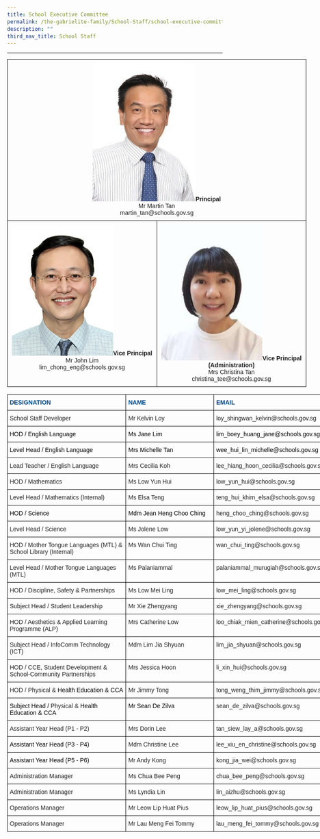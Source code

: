 ```yaml
---
title: School Executive Committee
permalink: /the-gabrielite-family/School-Staff/school-executive-committee/
description: ""
third_nav_title: School Staff
---
```

----

<style type="text/css">
.tg  {border-collapse:collapse;border-spacing:0;margin:0px auto;}
.tg td{border-color:black;border-style:solid;border-width:1px;font-family:Arial, sans-serif;font-size:14px;
  overflow:hidden;padding:10px 5px;word-break:normal;}
.tg th{border-color:black;border-style:solid;border-width:1px;font-family:Arial, sans-serif;font-size:14px;
  font-weight:normal;overflow:hidden;padding:10px 5px;word-break:normal;}
.tg .tg-baqh{text-align:center;vertical-align:top}
</style>
<table class="tg" style="undefined;table-layout: fixed; width: 700px">
<colgroup>
<col style="width: 350px">
<col style="width: 350px">
</colgroup>
<tbody>
  <tr>
    <td class="tg-baqh" colspan="2"><img src="/images/mrmartintan2.jpeg" 
     style="width:35%"><span style="font-weight:bold">Principal</span><br>Mr Martin Tan<br>martin_tan@schools.gov.sg</td>
  </tr>
  <tr>
    <td class="tg-baqh"><img src="/images/John%20Lim.jpeg" 
     style="width:70%"><span style="font-weight:bold">Vice Principal</span><br>Mr John Lim<br>lim_chong_eng@schools.gov.sg</td>
    <td class="tg-baqh"><img src="/images/Christina%20Tan.jpg" 
     style="width:70%"><span style="font-weight:bold">Vice Principal (Administration)</span><br><span style="font-weight:400;font-style:normal">Mrs Christina Tan</span><br><span style="font-weight:400;font-style:normal">christina_tee@schools.gov.sg</span></td>
  </tr>
</tbody>
</table>

<br>

<style type="text/css">
.tg  {border-collapse:collapse;border-spacing:0;margin:0px auto;}
.tg td{border-color:black;border-style:solid;border-width:1px;font-family:Arial, sans-serif;font-size:14px;
  overflow:hidden;padding:10px 5px;word-break:normal;}
.tg th{border-color:black;border-style:solid;border-width:1px;font-family:Arial, sans-serif;font-size:14px;
  font-weight:normal;overflow:hidden;padding:10px 5px;word-break:normal;}
.tg .tg-vl7p{color:#222;text-align:left;vertical-align:middle}
.tg .tg-5x91{color:#004784;font-weight:bold;text-align:left;vertical-align:top}
.tg .tg-brl1{color:#222;text-align:left;vertical-align:top}
</style>
<table class="tg" style="undefined;table-layout: fixed; width: 808px">
<colgroup>
<col style="width: 278px">
<col style="width: 206px">
<col style="width: 324px">
</colgroup>
<tbody>
  <tr>
    <td class="tg-5x91">DESIGNATION</td>
    <td class="tg-5x91">NAME</td>
    <td class="tg-5x91">EMAIL</td>
  </tr>
  <tr>
    <td class="tg-brl1">School Staff Developer <br></td>
    <td class="tg-brl1"> Mr Kelvin Loy<br></td>
    <td class="tg-brl1"> loy_shingwan_kelvin@schools.gov.sg</td>
  </tr>
  <tr>
    <td class="tg-brl1"><span style="color:#000">HOD / English Language</span><span style="color:#222;background-color:transparent"> </span></td>
    <td class="tg-brl1"><span style="color:#000"> Ms Jane Lim</span><span style="color:#222;background-color:transparent"> </span></td>
    <td class="tg-brl1"><span style="color:#000"> lim_boey_huang_jane@schools.gov.sg</span><span style="color:#222;background-color:transparent"> </span><br></td>
  </tr>
  <tr>
    <td class="tg-brl1"><span style="color:#000">Level Head / English Language</span></td>
    <td class="tg-brl1"><span style="color:#000"> Mrs Michelle Tan</span></td>
    <td class="tg-brl1"><span style="color:#000"> wee_hui_lin_michelle@schools.gov.sg</span> <span style="color:#222;background-color:transparent"> </span></td>
  </tr>
  <tr>
    <td class="tg-brl1">Lead Teacher / English Language</td>
    <td class="tg-brl1"> Mrs Cecilia Koh</td>
    <td class="tg-brl1"> lee_hiang_hoon_cecilia@schools.gov.sg<br></td>
  </tr>
	 <tr>
    <td class="tg-brl1">HOD / Mathematics<br></td>
    <td class="tg-brl1"> Ms Low Yun Hui</td>
    <td class="tg-brl1"> low_yun_hui@schools.gov.sg</td>
  </tr>
  <tr>
    <td class="tg-brl1">Level Head / Mathematics (Internal)<br></td>
    <td class="tg-brl1"> Ms Elsa Teng</td>
    <td class="tg-brl1"> teng_hui_khim_elsa@schools.gov.sg</td>
  </tr>
  <tr>
    <td class="tg-brl1"><span style="color:#000">HOD / Science</span><br></td>
    <td class="tg-brl1"><span style="color:#000"> Mdm Jean Heng Choo Ching</span><br></td>
    <td class="tg-vl7p"><span style="color:#222;background-color:transparent"> </span>heng_choo_ching@schools.gov.sg</td>
  </tr>
  <tr>
    <td class="tg-brl1">Level Head / Science</td>
    <td class="tg-brl1"> Ms Jolene Low </td>
    <td class="tg-brl1"> low_yun_yi_jolene@schools.gov.sg</td>
  </tr>
  <tr>
    <td class="tg-brl1">HOD / Mother Tongue Languages (MTL) & School Library (Internal)</td>
    <td class="tg-brl1"> Ms Wan Chui Ting</td>
    <td class="tg-brl1"> wan_chui_ting@schools.gov.sg</td>
  </tr>
  <tr>
    <td class="tg-brl1">Level Head / Mother Tongue Languages (MTL)</td>
    <td class="tg-brl1"> Ms Palaniammal</td>
    <td class="tg-brl1"> palaniammal_murugiah@schools.gov.sg</td>
  </tr>
  <tr>
    <td class="tg-brl1">HOD / Discipline, Safety &amp; Partnerships</td>
    <td class="tg-brl1"> Ms Low Mei Ling</td>
    <td class="tg-brl1"> low_mei_ling@schools.gov.sg</td>
  </tr>
  <tr>
    <td class="tg-brl1">Subject Head / Student Leadership</td>
    <td class="tg-brl1"> Mr Xie Zhengyang</td>
    <td class="tg-brl1"> xie_zhengyang@schools.gov.sg</td>
  </tr>
  <tr>
    <td class="tg-brl1">HOD / Aesthetics &amp; Applied Learning Programme (ALP)</td>
    <td class="tg-brl1"> Mrs Catherine Low</td>
    <td class="tg-brl1"> loo_chiak_mien_catherine@schools.gov.sg</td>
  </tr>
  <tr>
    <td class="tg-brl1">Subject Head / InfoComm Technology (ICT)</td>
    <td class="tg-brl1"> Mdm Lim Jia Shyuan</td>
    <td class="tg-brl1"> lim_jia_shyuan@schools.gov.sg</td>
  </tr>
  <tr>
    <td class="tg-brl1">HOD / CCE, Student Development &amp; School-Community Partnerships</td>
    <td class="tg-brl1"> Mrs Jessica Hoon</td>
    <td class="tg-brl1"> li_xin_hui@schools.gov.sg</td>
  </tr>
  <tr>
    <td class="tg-brl1">HOD / Physical &amp; <span style="color:#000">Health Education &amp; CCA </span></td>
    <td class="tg-brl1"> Mr Jimmy Tong</td>
    <td class="tg-brl1"> tong_weng_thim_jimmy@schools.gov.sg</td>
  </tr>
  <tr>
    <td class="tg-brl1"><span style="color:#000">Subject Head / </span>Physical &amp; <span style="color:#000">Health Education &amp; CCA</span></td>
    <td class="tg-brl1"><span style="color:#000"> Mr Sean De Zilva</span><span style="color:#222;background-color:transparent"> </span></td>
    <td class="tg-brl1"> sean_de_zilva@schools.gov.sg</td>
  </tr>
  <tr>
    <td class="tg-brl1">Assistant Year Head (P1 - P2) <br></td>
    <td class="tg-brl1"> Mrs Dorin Lee<br></td>
    <td class="tg-brl1"> tan_siew_lay_a@schools.gov.sg</td>
  </tr>
  <tr>
    <td class="tg-brl1"><span style="color:#000">Assistant Year Head (P3 - P4)</span><br></td>
    <td class="tg-brl1"> Mdm Christine Lee</td>
    <td class="tg-brl1"> lee_xiu_en_christine@schools.gov.sg</td>
  </tr>
  <tr>
    <td class="tg-brl1"><span style="color:#000">Assistant Year Head (P5 - P6)</span><br></td>
    <td class="tg-brl1"> Mr Andy Kong</td>
    <td class="tg-brl1"> kong_jia_wei@schools.gov.sg</td>
  </tr>
  <tr>
    <td class="tg-brl1">Administration Manager</td>
    <td class="tg-brl1"> Ms Chua Bee Peng</td>
    <td class="tg-brl1"> chua_bee_peng@schools.gov.sg</td>
  </tr>
  <tr>
    <td class="tg-brl1">Administration Manager</td>
    <td class="tg-brl1"> Ms Lyndia Lin</td>
    <td class="tg-brl1"> lin_aizhu@schools.gov.sg </td>
  </tr>
  <tr>
    <td class="tg-brl1">Operations Manager</td>
    <td class="tg-vl7p"><span style="color:#222;background-color:transparent"> </span>Mr Leow Lip Huat Pius</td>
    <td class="tg-brl1"> leow_lip_huat_pius@schools.gov.sg<span style="color:#222;background-color:transparent"> </span></td>
  </tr>
  <tr>
    <td class="tg-brl1">Operations Manager<br></td>
    <td class="tg-brl1"> Mr Lau Meng Fei Tommy<br></td>
    <td class="tg-vl7p"><span style="color:#222;background-color:transparent"> </span>lau_meng_fei_tommy@schools.gov.sg<span style="color:#222;background-color:transparent"> </span></td>
  </tr>
</tbody>
</table>